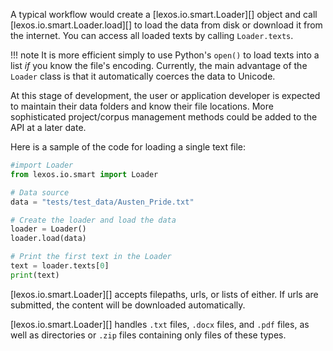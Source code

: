 A typical workflow would create a [lexos.io.smart.Loader][] object and call [lexos.io.smart.Loader.load][] to load the data from disk or download it from the internet. You can access all loaded texts by calling `Loader.texts`.

!!! note
    It is more efficient simply to use Python's `open()` to load texts into a list _if_ you know the file's encoding. Currently, the main advantage of the `Loader` class is that it automatically coerces the data to Unicode.

At this stage of development, the user or application developer is expected to maintain their data folders and know their file locations. More sophisticated project/corpus management methods could be added to the API at a later date.

Here is a sample of the code for loading a single text file:

```python
#import Loader
from lexos.io.smart import Loader

# Data source
data = "tests/test_data/Austen_Pride.txt"

# Create the loader and load the data
loader = Loader()
loader.load(data)

# Print the first text in the Loader
text = loader.texts[0]
print(text)
```

[lexos.io.smart.Loader][] accepts filepaths, urls, or lists of either. If urls are submitted, the content will be downloaded automatically.
   
[lexos.io.smart.Loader][] handles `.txt` files, `.docx` files, and `.pdf` files, as well as directories or `.zip` files containing only files of these types.
